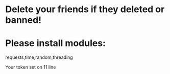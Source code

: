 # Delete your friends if they deleted or banned!
# Please install modules:
requests,time,random,threading

Your token set on 11 line
